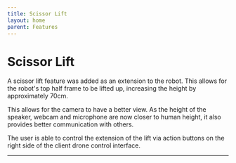 ```yaml
---
title: Scissor Lift
layout: home
parent: Features
---
```

# Scissor Lift

A scissor lift feature was added as an extension to the robot. This allows for the robot's top half frame to be lifted up, increasing the height by approximately 70cm.

This allows for the camera to have a better view. As the height of the speaker, webcam and microphone are now closer to human height, it also provides better communication with others.  
  
The user is able to control the extension of the lift via action buttons on the right side of the client drone control interface.  

----

[Just the Docs]: https://just-the-docs.github.io/just-the-docs/
[GitHub Pages]: https://docs.github.com/en/pages
[README]: https://github.com/just-the-docs/just-the-docs-template/blob/main/README.md
[Jekyll]: https://jekyllrb.com
[GitHub Pages / Actions workflow]: https://github.blog/changelog/2022-07-27-github-pages-custom-github-actions-workflows-beta/
[use this template]: https://github.com/just-the-docs/just-the-docs-template/generate
